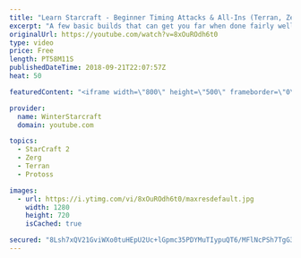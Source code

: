 ```yaml
---
title: "Learn Starcraft - Beginner Timing Attacks & All-Ins (Terran, Zerg & Protoss)"
excerpt: "A few basic builds that can get you far when done fairly well. Also important is how not to overextend and lose everything."
originalUrl: https://youtube.com/watch?v=8xOuROdh6t0
type: video
price: Free
length: PT58M11S
publishedDateTime: 2018-09-21T22:07:57Z
heat: 50

featuredContent: "<iframe width=\"800\" height=\"500\" frameborder=\"0\" src=\"https://www.youtube.com/embed/8xOuROdh6t0\" allow=\"accelerometer; autoplay; encrypted-media; gyroscope; picture-in-picture\" allowfullscreen></iframe>"

provider:
  name: WinterStarcraft
  domain: youtube.com

topics:
  - StarCraft 2
  - Zerg
  - Terran
  - Protoss

images:
  - url: https://i.ytimg.com/vi/8xOuROdh6t0/maxresdefault.jpg
    width: 1280
    height: 720
    isCached: true

secured: "8Lsh7xQV21GviWXo0tuHEpU2Uc+lGpmc35PDYMuTIypuQT6/MFlNcPSh7TgG3lfgP7cDnmYPh6D1h+sNlH8l/HTSl3sCRcCEcixHK8SXdXC5psqhL4/Uz3oHBupiXAk0lhIYV1HbXKCk5oLwySniQirNsb7+U0Vs6/AlqUALvzCz2hb2gNRxOO070lsUUmIRrhVhfgUtbKnuGOKIOBeXWBvXuEoXFjCHxBh3OJPavZ3THnFwEQtD8cp5GzibgUsrZifGfLxEoF3nd8stIxF9qu77gJzwWVyNYgtYa98SI8OumHn4kxIfSSB65vC65xZxOWDXR93RnQEkC8HZDE3vooPx9Fvquid8EEmsDrOB1sxMr1y6IdqyMg7I9QwPnEttNgIKUeMfnkUfo6dI/9tjjJ+nSmmhTqxUwZ2FRg2zEh4=;HkgsSS/ve4vkAGmEPprZlg=="
---
```


